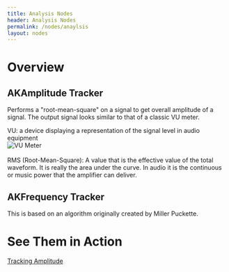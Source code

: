 ```yaml
---
title: Analysis Nodes
header: Analysis Nodes
permalink: /nodes/anaylsis
layout: nodes
---
```

# Overview

## AKAmplitude Tracker

Performs a "root-mean-square" on a signal to get overall amplitude of a signal. The output signal looks similar to that of a classic VU meter.

<div class="container">
  <div class="col-sm-6">
    VU: a device displaying a representation of the signal level in audio equipment
  </div>
  
  <div class="col-sm-6">
    <img src="https://upload.wikimedia.org/wikipedia/commons/f/f2/VU_Meter.jpg" alt="VU Meter">
  </div>
</div>
<br>
RMS (Root-Mean-Square): A value that is the effective value of the total waveform.  It is really the area under the curve. In audio it is the continuous or music power that the amplifier can deliver.

## AKFrequency Tracker

This is based on an algorithm originally created by Miller Puckette.

# See Them in Action

[Tracking Amplitude](/playgrounds/Tracking%20Amplitude/)


